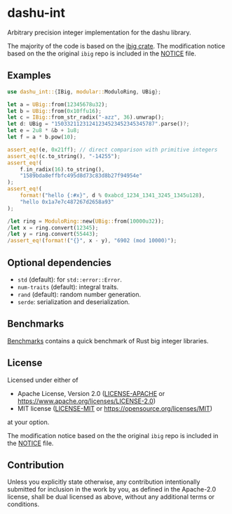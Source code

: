 # dashu-int

Arbitrary precision integer implementation for the dashu library. 

The majority of the code is based on the [ibig crate](https://github.com/tczajka/ibig-rs). The modification notice based on the the original `ibig` repo is included in the [NOTICE](./NOTICE) file.

## Examples

```rust
use dashu_int::{IBig, modular::ModuloRing, UBig};

let a = UBig::from(12345678u32);
let b = UBig::from(0x10ffu16);
let c = IBig::from_str_radix("-azz", 36).unwrap();
let d: UBig = "15033211231241234523452345345787".parse()?;
let e = 2u8 * &b + 1u8;
let f = a * b.pow(10);

assert_eq!(e, 0x21ff); // direct comparison with primitive integers
assert_eq!(c.to_string(), "-14255");
assert_eq!(
    f.in_radix(16).to_string(),
    "1589bda8effbfc495d8d73c83d8b27f94954e"
);
assert_eq!(
    format!("hello {:#x}", d % 0xabcd_1234_1341_3245_1345u128),
    "hello 0x1a7e7c487267d2658a93"
);

/let ring = ModuloRing::new(UBig::from(10000u32));
/let x = ring.convert(12345);
/let y = ring.convert(55443);
/assert_eq!(format!("{}", x - y), "6902 (mod 10000)");
```

## Optional dependencies

* `std` (default): for `std::error::Error`.
* `num-traits` (default): integral traits.
* `rand` (default): random number generation.
* `serde`: serialization and deserialization.

## Benchmarks

[Benchmarks](https://github.com/tczajka/bigint-benchmark-rs) contains a quick benchmark of
Rust big integer libraries.

## License

Licensed under either of

 * Apache License, Version 2.0
   ([LICENSE-APACHE](LICENSE-APACHE) or https://www.apache.org/licenses/LICENSE-2.0)
 * MIT license
   ([LICENSE-MIT](LICENSE-MIT) or https://opensource.org/licenses/MIT)

at your option.

The modification notice based on the the original `ibig` repo is included in the [NOTICE](./NOTICE) file.

## Contribution

Unless you explicitly state otherwise, any contribution intentionally submitted
for inclusion in the work by you, as defined in the Apache-2.0 license, shall be
dual licensed as above, without any additional terms or conditions.

